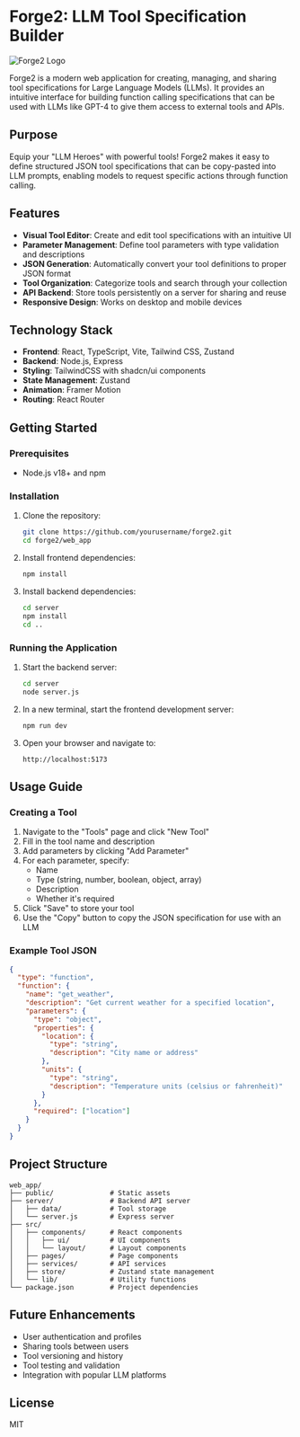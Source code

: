 # Forge2: LLM Tool Specification Builder

![Forge2 Logo](public/forge2-logo.svg)

Forge2 is a modern web application for creating, managing, and sharing tool specifications for Large Language Models (LLMs). It provides an intuitive interface for building function calling specifications that can be used with LLMs like GPT-4 to give them access to external tools and APIs.

## Purpose

Equip your "LLM Heroes" with powerful tools! Forge2 makes it easy to define structured JSON tool specifications that can be copy-pasted into LLM prompts, enabling models to request specific actions through function calling.

## Features

- **Visual Tool Editor**: Create and edit tool specifications with an intuitive UI
- **Parameter Management**: Define tool parameters with type validation and descriptions
- **JSON Generation**: Automatically convert your tool definitions to proper JSON format
- **Tool Organization**: Categorize tools and search through your collection
- **API Backend**: Store tools persistently on a server for sharing and reuse
- **Responsive Design**: Works on desktop and mobile devices

## Technology Stack

- **Frontend**: React, TypeScript, Vite, Tailwind CSS, Zustand
- **Backend**: Node.js, Express
- **Styling**: TailwindCSS with shadcn/ui components
- **State Management**: Zustand
- **Animation**: Framer Motion
- **Routing**: React Router

## Getting Started

### Prerequisites

- Node.js v18+ and npm

### Installation

1. Clone the repository:
   ```bash
   git clone https://github.com/yourusername/forge2.git
   cd forge2/web_app
   ```

2. Install frontend dependencies:
   ```bash
   npm install
   ```

3. Install backend dependencies:
   ```bash
   cd server
   npm install
   cd ..
   ```

### Running the Application

1. Start the backend server:
   ```bash
   cd server
   node server.js
   ```

2. In a new terminal, start the frontend development server:
   ```bash
   npm run dev
   ```

3. Open your browser and navigate to:
   ```
   http://localhost:5173
   ```

## Usage Guide

### Creating a Tool

1. Navigate to the "Tools" page and click "New Tool"
2. Fill in the tool name and description
3. Add parameters by clicking "Add Parameter"
4. For each parameter, specify:
   - Name
   - Type (string, number, boolean, object, array)
   - Description
   - Whether it's required
5. Click "Save" to store your tool
6. Use the "Copy" button to copy the JSON specification for use with an LLM

### Example Tool JSON

```json
{
  "type": "function",
  "function": {
    "name": "get_weather",
    "description": "Get current weather for a specified location",
    "parameters": {
      "type": "object",
      "properties": {
        "location": {
          "type": "string",
          "description": "City name or address"
        },
        "units": {
          "type": "string",
          "description": "Temperature units (celsius or fahrenheit)"
        }
      },
      "required": ["location"]
    }
  }
}
```

## Project Structure

```
web_app/
├── public/              # Static assets
├── server/              # Backend API server
│   ├── data/            # Tool storage
│   └── server.js        # Express server
├── src/
│   ├── components/      # React components
│   │   ├── ui/          # UI components
│   │   └── layout/      # Layout components
│   ├── pages/           # Page components
│   ├── services/        # API services
│   ├── store/           # Zustand state management
│   └── lib/             # Utility functions
└── package.json         # Project dependencies
```

## Future Enhancements

- User authentication and profiles
- Sharing tools between users
- Tool versioning and history
- Tool testing and validation
- Integration with popular LLM platforms

## License

MIT
